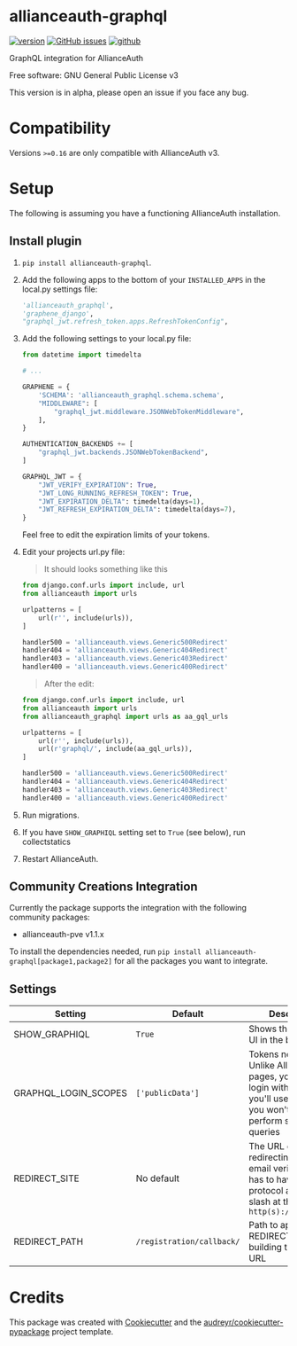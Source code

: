 # allianceauth-graphql

[![version](https://img.shields.io/pypi/v/allianceauth_graphql.svg)](https://pypi.python.org/pypi/allianceauth_graphql)
[![GitHub issues](https://img.shields.io/github/issues/Maestro-Zacht/allianceauth-graphql)](https://github.com/Maestro-Zacht/allianceauth-graphql/issues)
[![github](https://img.shields.io/badge/docs-github-brightgreen)](https://github.com/Maestro-Zacht/allianceauth-graphql)


GraphQL integration for AllianceAuth


Free software: GNU General Public License v3


This version is in alpha, please open an issue if you face any bug.

Compatibility
=============

Versions `>=0.16` are only compatible with AllianceAuth v3.

Setup
=====

The following is assuming you have a functioning AllianceAuth installation.


Install plugin
--------------

1. `pip install allianceauth-graphql`.
2. Add the following apps to the bottom of your `INSTALLED_APPS` in the local.py settings file:
    ```python
    'allianceauth_graphql',
    'graphene_django',
    "graphql_jwt.refresh_token.apps.RefreshTokenConfig",
    ```
3. Add the following settings to your local.py file:
    ```python
    from datetime import timedelta

    # ...

    GRAPHENE = {
        'SCHEMA': 'allianceauth_graphql.schema.schema',
        "MIDDLEWARE": [
            "graphql_jwt.middleware.JSONWebTokenMiddleware",
        ],
    }

    AUTHENTICATION_BACKENDS += [
        "graphql_jwt.backends.JSONWebTokenBackend",
    ]

    GRAPHQL_JWT = {
        "JWT_VERIFY_EXPIRATION": True,
        "JWT_LONG_RUNNING_REFRESH_TOKEN": True,
        "JWT_EXPIRATION_DELTA": timedelta(days=1),
        "JWT_REFRESH_EXPIRATION_DELTA": timedelta(days=7),
    }
    ```
    Feel free to edit the expiration limits of your tokens.
4. Edit your projects url.py file:

   > It should looks something like this

    ```python
    from django.conf.urls import include, url
    from allianceauth import urls

    urlpatterns = [
        url(r'', include(urls)),
    ]

    handler500 = 'allianceauth.views.Generic500Redirect'
    handler404 = 'allianceauth.views.Generic404Redirect'
    handler403 = 'allianceauth.views.Generic403Redirect'
    handler400 = 'allianceauth.views.Generic400Redirect'
    ```

   > After the edit:
    
    ```python
    from django.conf.urls import include, url
    from allianceauth import urls
    from allianceauth_graphql import urls as aa_gql_urls

    urlpatterns = [
        url(r'', include(urls)),
        url(r'graphql/', include(aa_gql_urls)),
    ]

    handler500 = 'allianceauth.views.Generic500Redirect'
    handler404 = 'allianceauth.views.Generic404Redirect'
    handler403 = 'allianceauth.views.Generic403Redirect'
    handler400 = 'allianceauth.views.Generic400Redirect'
    ```
5. Run migrations.
6. If you have `SHOW_GRAPHIQL` setting set to `True` (see below), run collectstatics
7. Restart AllianceAuth.


Community Creations Integration
-------------------------------

Currently the package supports the integration with the following community packages:
* allianceauth-pve v1.1.x

To install the dependencies needed, run `pip install allianceauth-graphql[package1,package2]` for all the packages you want to integrate.


Settings
--------

| Setting              | Default                   | Description                                                                                                                                 |
| -------------------- | ------------------------- | ------------------------------------------------------------------------------------------------------------------------------------------- |
| SHOW_GRAPHIQL        | `True`                    | Shows the graphiql UI in the browser                                                                                                        |
| GRAPHQL_LOGIN_SCOPES | `['publicData']`          | Tokens needed. Unlike AllianceAuth pages, you need to login with the scopes you'll use, otherwise you won't be able to perform some queries |
| REDIRECT_SITE        | No default                | The URL domain for redirecting after email verification. It has to have the protocol and not the slash at the end: `http(s)://<yoursite>`   |
| REDIRECT_PATH        | `/registration/callback/` | Path to append to REDIRECT_SITE for building the redirect URL                                                                               |



Credits
=======
This package was created with [Cookiecutter](https://github.com/audreyr/cookiecutter) and the [audreyr/cookiecutter-pypackage](https://github.com/audreyr/cookiecutter-pypackage) project template.
